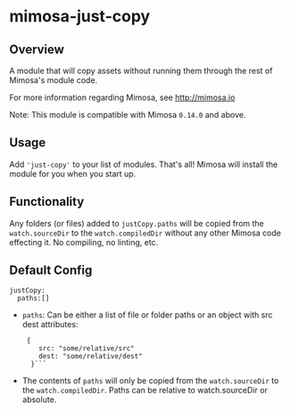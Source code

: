 mimosa-just-copy
===========

## Overview

A module that will copy assets without running them through the rest of Mimosa's module code.

For more information regarding Mimosa, see http://mimosa.io

Note: This module is compatible with Mimosa `0.14.0` and above.

## Usage

Add `'just-copy'` to your list of modules.  That's all!  Mimosa will install the module for you when you start up.

## Functionality

Any folders (or files) added to `justCopy.paths` will be copied from the `watch.sourceDir` to the `watch.compiledDir` without any other Mimosa code effecting it.  No compiling, no linting, etc.

## Default Config

```
justCopy:
  paths:[]
```

* `paths`: Can be either a list of file or folder paths or an object with src dest attributes:
  ```
   {
      src: "some/relative/src"
      dest: "some/relative/dest"
    }```
* The contents of `paths` will only be copied from the `watch.sourceDir` to the `watch.compiledDir`. Paths can be relative to watch.sourceDir or absolute.
